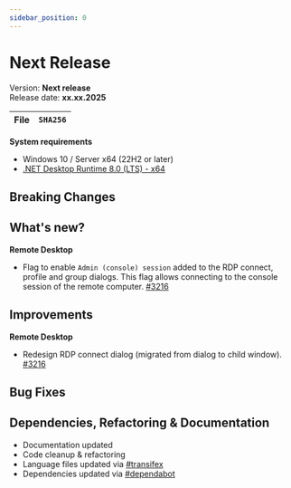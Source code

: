```yaml
---
sidebar_position: 0
---
```


# Next Release

Version: **Next release** <br />
Release date: **xx.xx.2025**

| File | `SHA256` |
| ---- | -------- |

**System requirements**

- Windows 10 / Server x64 (22H2 or later)
- [.NET Desktop Runtime 8.0 (LTS) - x64](https://dotnet.microsoft.com/en-us/download/dotnet/8.0/runtime)

## Breaking Changes

## What's new?

**Remote Desktop**

- Flag to enable `Admin (console) session` added to the RDP connect, profile and group dialogs. This flag allows connecting to the console session of the remote computer. [#3216](https://github.com/BornToBeRoot/NETworkManager/pull/3216)

## Improvements

**Remote Desktop**

- Redesign RDP connect dialog (migrated from dialog to child window). [#3216](https://github.com/BornToBeRoot/NETworkManager/pull/3216)

## Bug Fixes

## Dependencies, Refactoring & Documentation

- Documentation updated
- Code cleanup & refactoring
- Language files updated via [#transifex](https://github.com/BornToBeRoot/NETworkManager/pulls?q=author%3Aapp%2Ftransifex-integration)
- Dependencies updated via [#dependabot](https://github.com/BornToBeRoot/NETworkManager/pulls?q=author%3Aapp%2Fdependabot)
